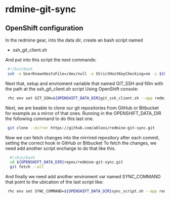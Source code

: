 rdmine-git-sync
================

## OpenShift configuration

In the redmine gear, into the data dir, create an bash script named

* ssh_git_client.sh

And put into this script the next commands:

```bash
 #!/bin/bash
 ssh -o UserKnownHostsFile=/dev/null -o StrictHostKeyChecking=no -i ${OPENSHIFT_APP_SSH_KEY} $1 $2
```

Next that, setup and enviroment variable that named GIT_SSH and fillin with the path at the ssh_git_client.sh script
Using OpenShift console:

```bash 
 rhc env set GIT_SSH=${OPENSHIFT_DATA_DIR}git_ssh_client.sh --app redmine
```

Next, we are beable to clone our git repositories from GitHub or Bitbucket for example as a mirror of that ones.
Running in the OPENSHIFT_DATA_DIR the following command to do this last one.

```bash
 git clone --mirror https://github.com/abloos/redmine-git-sync.git
```

Now we can fetch changes into the mirrired repository after each commit, setting the correct hook in GitHub or Bitbucket
To fetch the changes, we need add another script encharge to do that like this.

```bash
  #!/bin/bash
  cd ${OPENSHIFT_DATA_DIR}repos/redmine-git-sync.git
  git fetch --all
```

And finally we need add another enviroment var named SYNC_COMMAND that point to the ubication of the last script like:

```bash
 rhc env set SYNC_COMMAND=${OPENSHIFT_DATA_DIR}sync_script.sh --app redmine
```
